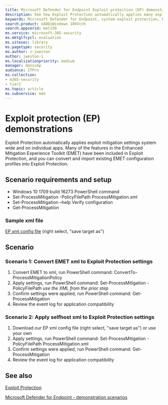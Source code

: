 ```yaml
---
title: Microsoft Defender for Endpoint Exploit protection (EP) demonstrations
description: See how Exploit Protection automatically applies many exploit mitigation settings system wide and on individual apps.
keywords: Microsoft Defender for Endpoint, system exploit protection, Enhanced Mitigation Experience Toolkit (EMET), demonstration
search.product: eADQiWindows 10XVcnh
search.appverid: met150
ms.service: microsoft-365-security
ms.mktglfcycl: evaluation
ms.sitesec: library
ms.pagetype: security
ms.author: v-jweston
author: jweston-1
ms.localizationpriority: medium
manager: dansimp
audience: ITPro
ms.collection: 
- m365-security
- tier2
ms.topic: article
ms.subservice: mde
---
```


# Exploit protection (EP) demonstrations

Exploit Protection automatically applies exploit mitigation settings system wide and on individual apps. Many of the features in the Enhanced Mitigation Experience Toolkit (EMET) have been included in Exploit Protection, and you can convert and import existing EMET configuration profiles into Exploit Protection.

## Scenario requirements and setup

- Windows 10 1709 build 16273
PowerShell command
- Set-ProcessMitigation -PolicyFilePath ProcessMitigation.xml
- Set-ProcessMitigation –help
Verify configuration
- Get-ProcessMitigation

### Sample xml file

[EP xml config file](https://demo.wd.microsoft.com/Content/ProcessMitigation.xml?) (right select, "save target as")

## Scenario

### Scenario 1: Convert EMET xml to Exploit Protection settings

1. Convert EMET to xml, run PowerShell command: ConvertTo-ProcessMitigationPolicy
2. Apply settings, run PowerShell command: Set-ProcessMitigation -PolicyFilePath *use the XML from the prior step*
3. Confirm settings were applied, run PowerShell command: Get-ProcessMitigation
4. Review the event log for application compatibility

### Scenario 2: Apply selfhost xml to Exploit Protection settings

1. Download our EP xml config file (right select, "save target as") or use your own
2. Apply settings, run PowerShell command: Set-ProcessMitigation -PolicyFilePath ProcessMitigation.xml
3. Confirm settings were applied, run PowerShell command: Get-ProcessMitigation
4. Review the event log for application compatibility

## See also

[Exploit Protection](/windows/threat-protection/windows-defender-exploit-guard/exploit-protection-exploit-guard?ocid=wd-av-demo-ep-bottom)

[Microsoft Defender for Endpoint - demonstration scenarios](defender-endpoint-demonstrations.md)
